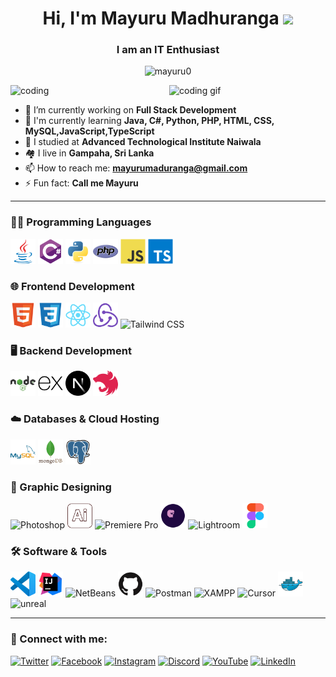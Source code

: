 <h1 align="center"><b>Hi, I'm Mayuru Madhuranga</b> <img src="https://media.giphy.com/media/hvRJCLFzcasrR4ia7z/giphy.gif" width="35"></h1>
<h3 align="center">I am an IT Enthusiast</h3>

<p align="center">
  <img src="https://komarev.com/ghpvc/?username=mayuru0&label=Profile%20views&color=0e75b6&style=flat" alt="mayuru0" />
</p>

<img src="https://user-images.githubusercontent.com/73097560/115834477-dbab4500-a447-11eb-908a-139a6edaec5c.gif" alt="coding" />

<picture>
  <img align="right" src="https://github.com/7oSkaaa/7oSkaaa/blob/main/Images/Right_Side.gif?raw=true" width="250px" alt="coding gif" />
</picture>

- 🔭 I’m currently working on **Full Stack Development**
- 🌱 I'm currently learning **Java, C#, Python, PHP, HTML, CSS, MySQL,JavaScript,TypeScript**  
- 🤝 I studied at **Advanced Technological Institute Naiwala**  
- 🏘 I live in **Gampaha, Sri Lanka**  
- 📫 How to reach me: **mayurumaduranga@gmail.com**  
- ⚡ Fun fact: **Call me Mayuru**

---

### 🧑‍💻 Programming Languages
<p>
  <img src="https://raw.githubusercontent.com/devicons/devicon/master/icons/java/java-original.svg" width="40" height="40" alt="Java"/>
  <img src="https://raw.githubusercontent.com/devicons/devicon/master/icons/csharp/csharp-original.svg" width="40" height="40" alt="C#"/>
  <img src="https://raw.githubusercontent.com/devicons/devicon/master/icons/python/python-original.svg" width="40" height="40" alt="Python"/>
  <img src="https://raw.githubusercontent.com/devicons/devicon/master/icons/php/php-original.svg" width="40" height="40" alt="PHP"/>
  <img src="https://raw.githubusercontent.com/devicons/devicon/master/icons/javascript/javascript-original.svg" width="40" height="40" alt="JavaScript"/>
  <img src="https://raw.githubusercontent.com/devicons/devicon/master/icons/typescript/typescript-original.svg" width="40" height="40" alt="TypeScript"/>
</p>

### 🌐 Frontend Development 
<p>
  <img src="https://raw.githubusercontent.com/devicons/devicon/master/icons/html5/html5-original.svg" width="40" height="40" alt="HTML5"/>
  <img src="https://raw.githubusercontent.com/devicons/devicon/master/icons/css3/css3-original.svg" width="40" height="40" alt="CSS3"/>
  <img src="https://raw.githubusercontent.com/devicons/devicon/master/icons/react/react-original.svg" width="40" height="40" alt="React"/>
  <img src="https://raw.githubusercontent.com/devicons/devicon/master/icons/redux/redux-original.svg" width="40" height="40" alt="Redux"/>
  <img src="https://www.vectorlogo.zone/logos/tailwindcss/tailwindcss-icon.svg" width="40" height="40" alt="Tailwind CSS"/>
</p>

### 🖥 Backend Development 
<p>
  <img src="https://raw.githubusercontent.com/devicons/devicon/master/icons/nodejs/nodejs-original-wordmark.svg" width="40" height="40" alt="Node.js"/>
  <img src="https://raw.githubusercontent.com/devicons/devicon/master/icons/express/express-original.svg" width="40" height="40" alt="Express.js"/>
  <img src="https://raw.githubusercontent.com/devicons/devicon/master/icons/nextjs/nextjs-original.svg" width="40" height="40" alt="Next.js"/>
  <img src="https://raw.githubusercontent.com/devicons/devicon/master/icons/nestjs/nestjs-original.svg" alt="nestjs" width="40" height="40"/>
</p>

### ☁️ Databases & Cloud Hosting
<p>
  <img src="https://raw.githubusercontent.com/devicons/devicon/master/icons/mysql/mysql-original-wordmark.svg" width="40" height="40" alt="MySQL"/>
  <img src="https://raw.githubusercontent.com/devicons/devicon/master/icons/mongodb/mongodb-original-wordmark.svg" width="40" height="40" alt="MongoDB"/>
  <img src="https://raw.githubusercontent.com/devicons/devicon/master/icons/postgresql/postgresql-original.svg" width="40" height="40" alt="PostgreSQL"/>
</p>

### 🎨 Graphic Designing
<p>
    <img src="https://cdn.jsdelivr.net/gh/devicons/devicon/icons/photoshop/photoshop-plain.svg" width="40" height="40" alt="Photoshop"/>
  <img src="https://raw.githubusercontent.com/devicons/devicon/master/icons/illustrator/illustrator-line.svg" width="40" height="40" alt="Illustrator"/>
  <img src="https://cdn.jsdelivr.net/gh/devicons/devicon/icons/premierepro/premierepro-original.svg" width="40" height="40" alt="Premiere Pro"/>
  <img src="https://raw.githubusercontent.com/devicons/devicon/master/icons/aftereffects/aftereffects-original.svg" width="40" height="40" alt="After Effects"/>
  <img src="https://upload.wikimedia.org/wikipedia/commons/thumb/b/b6/Adobe_Photoshop_Lightroom_CC_logo.svg/2101px-Adobe_Photoshop_Lightroom_CC_logo.svg.png" width="40" height="40" alt="Lightroom"/>
  <img src="https://raw.githubusercontent.com/devicons/devicon/master/icons/figma/figma-original.svg" width="40" height="40" alt="Figma"/>
</p>

### 🛠 Software & Tools
<p>
  <img src="https://raw.githubusercontent.com/devicons/devicon/master/icons/vscode/vscode-original.svg" width="40" height="40" alt="VS Code"/>
  <img src="https://raw.githubusercontent.com/devicons/devicon/master/icons/intellij/intellij-original.svg" width="40" height="40" alt="IntelliJ"/>
  <img src="https://upload.wikimedia.org/wikipedia/commons/thumb/9/98/Apache_NetBeans_Logo.svg/1776px-Apache_NetBeans_Logo.svg.png" width="40" height="40" alt="NetBeans"/>
  <img src="https://raw.githubusercontent.com/devicons/devicon/master/icons/github/github-original.svg" width="40" height="40" alt="GitHub"/>
  <img src="https://www.vectorlogo.zone/logos/getpostman/getpostman-icon.svg" width="40" height="40" alt="Postman"/>
  <img src="https://cdn.worldvectorlogo.com/logos/xampp.svg" width="40" height="40" alt="XAMPP"/>
  <img src="https://registry.npmmirror.com/@lobehub/icons-static-png/latest/files/light/cursor.png" width="40" height="40" alt="Cursor"/>
  
  <img src="https://raw.githubusercontent.com/devicons/devicon/master/icons/docker/docker-original.svg" width="40" height="40" alt="Docker"/>
  <img src="https://raw.githubusercontent.com/kenangundogan/fontisto/036b7eca71aab1bef8e6a0518f7329f13ed62f6b/icons/svg/brand/unreal-engine.svg" alt="unreal" width="40" height="40"/>
</p>

---

### 🔗 Connect with me:
<p>
  <a href="https://twitter.com/00_marsh_00" target="_blank"><img src="https://raw.githubusercontent.com/rahuldkjain/github-profile-readme-generator/master/src/images/icons/Social/twitter.svg" width="30" height="30" alt="Twitter"/></a>
  <a href="https://fb.com/mayuru madhuranga" target="_blank"><img src="https://raw.githubusercontent.com/rahuldkjain/github-profile-readme-generator/master/src/images/icons/Social/facebook.svg" width="30" height="30" alt="Facebook"/></a>
  <a href="https://instagram.com/_mayuru_madhuranga_" target="_blank"><img src="https://raw.githubusercontent.com/rahuldkjain/github-profile-readme-generator/master/src/images/icons/Social/instagram.svg" width="30" height="30" alt="Instagram"/></a>
  <a href="https://discord.gg/SEfMv7jX" target="_blank"><img src="https://raw.githubusercontent.com/rahuldkjain/github-profile-readme-generator/master/src/images/icons/Social/discord.svg" width="30" height="30" alt="Discord"/></a>
  <a href="https://www.youtube.com/@0_madhuranga_0" target="_blank"><img src="https://raw.githubusercontent.com/rahuldkjain/github-profile-readme-generator/master/src/images/icons/Social/youtube.svg" width="30" height="30" alt="YouTube"/></a>
  <a href="https://www.linkedin.com/in/mayuru-madhuranga-7bbb73312/" target="_blank"><img src="https://raw.githubusercontent.com/rahuldkjain/github-profile-readme-generator/master/src/images/icons/Social/linked-in-alt.svg" width="30" height="30" alt="LinkedIn"/></a>
</p>
